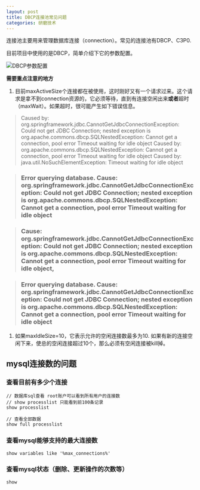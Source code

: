 ```yaml
---
layout: post
title: DBCP连接池常见问题
categories: 研磨技术
---
```


连接池主要用来管理数据库连接（connection）。常见的连接池有DBCP、C3P0.

目前项目中使用的是DBCP，简单介绍下它的参数配置。

![DBCP参数配置](http://changer119.qiniudn.com/QQ20151016-0@2x.png)


**需要重点注意的地方**

1. 目前maxActiveSize个连接都在被使用，这时刚好又有一个请求过来。这个请求是拿不到connection资源的，它必须等待，直到有连接空闲出来**或者**超时（maxWait）。如果超时，很可能产生如下错误信息。

> Caused by: org.springframework.jdbc.CannotGetJdbcConnectionException: Could not get JDBC Connection; nested exception is org.apache.commons.dbcp.SQLNestedException: Cannot get a connection, pool error Timeout waiting for idle object
Caused by: org.apache.commons.dbcp.SQLNestedException: Cannot get a connection, pool error Timeout waiting for idle object
Caused by: java.util.NoSuchElementException: Timeout waiting for idle object

>  ### Error querying database.  Cause: org.springframework.jdbc.CannotGetJdbcConnectionException: Could not get JDBC Connection; nested exception is org.apache.commons.dbcp.SQLNestedException: Cannot get a connection, pool error Timeout waiting for idle object

>  ### Cause: org.springframework.jdbc.CannotGetJdbcConnectionException: Could not get JDBC Connection; nested exception is org.apache.commons.dbcp.SQLNestedException: Cannot get a connection, pool error Timeout waiting for idle object,

>  ### Error querying database.  Cause: org.springframework.jdbc.CannotGetJdbcConnectionException: Could not get JDBC Connection; nested exception is org.apache.commons.dbcp.SQLNestedException: Cannot get a connection, pool error Timeout waiting for idle object

1. 如果maxIdleSize=10，它表示允许的空闲连接数最多为10. 如果有新的连接空闲下来，使总的空闲连接超过10个，那么必须有空闲连接被kill掉。


## mysql连接数的问题

### 查看目前有多少个连接

```
// 数据库sql查看 root账户可以看到所有用户的连接数
// show processlist 只能看到前100条记录
show processlist

// 查看全部数据
show full processlist
```

### 查看mysql能够支持的最大连接数

```
show variables like '%max_connections%'
```

### 查看mysql状态（删除、更新操作的次数等）

```
show 
```



	
	 
	

        









